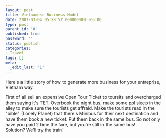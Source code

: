 ```yaml
---
layout: post
title: Vietnamese Business Model
date: 2007-03-04 05:28:57.000000000 -05:00
type: post
parent_id: '0'
published: true
password: ''
status: publish
categories:
- Travel
tags: []
meta:
  _edit_last: '1'
---
```

Here's a little story of how to generate more business for your entreprise, Vietnam way.

First of all sell an expensive Open Tour Ticket to toursits and overcharged them saying it's TET. Overbook the night bus, make some ppl sleep in the alley to make sure the tourists get affraid. Make the tourists read in the "bible" (Lonely Planet) that there's Minibus for their next destination and have them book a new ticket. Put them back in the same bus. So not only have you paid 2 time the fare, but you're still in the same bus!  
Solution? We'll try the train!

